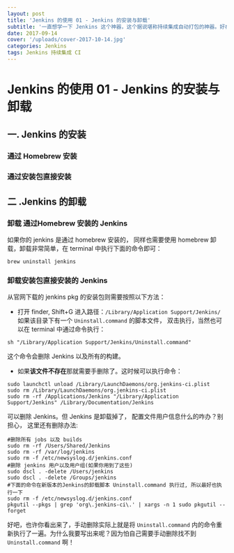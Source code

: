 ```yaml
---
layout: post
title: 'Jenkins 的使用 01 - Jenkins 的安装与卸载'
subtitle: '一直想学一下 Jenkins 这个神器，这个据说堪称持续集成自动打包的神器。好在网上大牛们的坑已经提前帮我踩过了， 这里记录下安装与使用的过程好啦。'
date: 2017-09-14
cover: '/uploads/cover-2017-10-14.jpg'
categories: Jenkins
tags: Jenkins 持续集成 CI
---
```


# Jenkins 的使用 01 - Jenkins 的安装与卸载

## 一. Jenkins 的安装

### 通过 Homebrew 安装

### 通过安装包直接安装

 

## 二 .Jenkins 的卸载

### 卸载 通过Homebrew 安装的 Jenkins

如果你的 jenkins 是通过 homebrew 安装的， 同样也需要使用 homebrew 卸载，卸载非常简单，在 terminal 中执行下面的命令即可：

```shel
brew uninstall jenkins
```

### 卸载安装包直接安装的 Jenkins

从官网下载的 jenkins pkg 的安装包则需要按照以下方法：

* 打开 finder, Shift+G 进入路径：`/Library/Application Support/Jenkins/`  如果该目录下有一个 `Uninstall.command` 的脚本文件， 双击执行，当然也可以在 terminal 中通过命令执行：

```shell
sh "/Library/Application Support/Jenkins/Uninstall.command"
```

这个命令会删除 Jenkins 以及所有的构建。

* 如果**该文件不存在**那就需要手删除了。这时候可以执行命令：

```shell
sudo launchctl unload /Library/LaunchDaemons/org.jenkins-ci.plist
sudo rm /Library/LaunchDaemons/org.jenkins-ci.plist
sudo rm -rf /Applications/Jenkins "/Library/Application Support/Jenkins" /Library/Documentation/Jenkins
```

可以删除 Jenkins。但 Jenkins 是卸载掉了， 配置文件用户信息什么的咋办？别担心， 这里还有删除办法:

```shell
#删除所有 jobs 以及 builds
sudo rm -rf /Users/Shared/Jenkins
sudo rm -rf /var/log/jenkins
sudo rm -f /etc/newsyslog.d/jenkins.conf
#删除 jenkins 用户以及用户组(如果你用到了这些)
sudo dscl . -delete /Users/jenkins
sudo dscl . -delete /Groups/jenkins
#下面的命令在新版本的Jenkins的卸载脚本 Uninstall.command 执行过, 所以最好也执行一下
sudo rm -f /etc/newsyslog.d/jenkins.conf
pkgutil --pkgs | grep 'org\.jenkins-ci\.' | xargs -n 1 sudo pkgutil --forget
```

好吧，也许你看出来了，手动删除实际上就是将 `Uninstall.command` 内的命令重新执行了一遍。为什么我要写出来呢？因为怕自己需要手动删除找不到 `Uninstall.command` 啊！